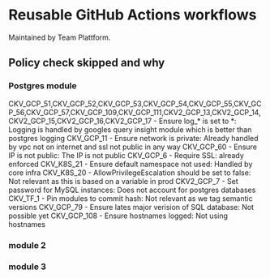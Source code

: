 # Reusable GitHub Actions workflows
Maintained by Team Plattform.

## Policy check skipped and why

### Postgres module
CKV_GCP_51,CKV_GCP_52,CKV_GCP_53,CKV_GCP_54,CKV_GCP_55,CKV_GCP_56,CKV_GCP_57,CKV_GCP_109,CKV_GCP_111,CKV2_GCP_13,CKV2_GCP_14,CKV2_GCP_15,CKV2_GCP_16,CKV2_GCP_17 - Ensure log_* is set to *: Logging is handled by googles query insight module which is better than postgres logging
CKV_GCP_11 - Ensure network is private: Already handled by vpc not on internet and ssl not public in any way
CKV_GCP_60 - Ensure IP is not public: The IP is not public
CKV_GCP_6 -  Require SSL: already enforced
CKV_K8S_21 - Ensure default namespace not used: Handled by core infra
CKV_K8S_20 - AllowPrivilegeEscalation should be set to false: Not relevant as this is based on a variable in prod
CKV2_GCP_7 - Set password for MySQL instances: Does not account for postgres databases
CKV_TF_1 - Pin modules to commit hash: Not relevant as we tag semantic versions
CKV_GCP_79 - Ensure lates major verision of SQL database: Not possible yet
CKV_GCP_108 - Ensure hostnames logged: Not using hostnames

### module 2

### module 3